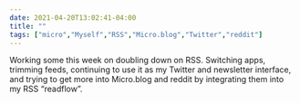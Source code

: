 ```yaml
---
date: 2021-04-20T13:02:41-04:00
title: ""
tags: ["micro","Myself","RSS","Micro.blog","Twitter","reddit"]
---
```

Working some this week on doubling down on RSS. Switching apps, trimming feeds, continuing to use it as my Twitter and newsletter interface, and trying to get more into Micro.blog and reddit by integrating them into my RSS “readflow”.
